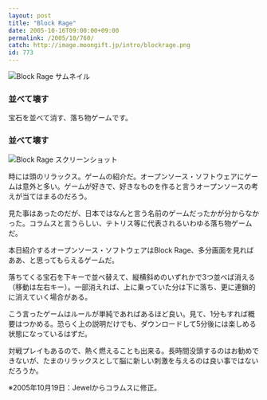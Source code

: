 ```yaml
---
layout: post
title: "Block Rage"
date: 2005-10-16T09:00:00+09:00
permalink: /2005/10/760/
catch: http://image.moongift.jp/intro/blockrage.png
id: 773
---
```

 ![Block Rage サムネイル](http://image.moongift.jp/intro/blockrage.s.png "Block Rage サムネイル")
  

### 並べて壊す
  
宝石を並べて消す、落ち物ゲームです。  
<!--more-->  

### 並べて壊す
  

![Block Rage スクリーンショット](http://image.moongift.jp/intro/blockrage.png "Block Rage スクリーンショット")

  

時には頭のリラックス。ゲームの紹介だ。オープンソース・ソフトウェアにゲームは意外と多い。ゲームが好きで、好きなものを作ると言うオープンソースの考えが当てはまるのだろう。

  

見た事はあったのだが、日本ではなんと言う名前のゲームだったかが分からなかった。コラムスと言うらしい、テトリス等に代表されるいわゆる落ち物ゲームだ。

  

本日紹介するオープンソース・ソフトウェアはBlock Rage、多分画面を見ればああ、と思ってもらえるゲームだ。

  

落ちてくる宝石を下キーで並べ替えて、縦横斜めのいずれかで3つ並べば消える（移動は左右キー）。一部消えれば、上に乗っていた分は下に落ち、更に連鎖的に消えていく場合がある。

  

こう言ったゲームはルールが単純であればあるほど良い。見て、1分もすれば概要はつかめる。恐らく上の説明だけでも、ダウンロードして5分後には楽しめる状態になっているはずだ。

  

対戦プレイもあるので、熱く燃えることも出来る。長時間没頭するのはお勧めできないが、たまのリラックスとして脳に新しい刺激を与えるのは良い事ではないだろうか。

  

※2005年10月19日：Jewelからコラムスに修正。

